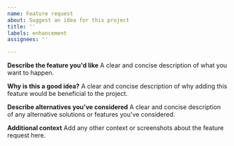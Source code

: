 ```yaml
---
name: Feature request
about: Suggest an idea for this project
title: ''
labels: enhancement
assignees: ''

---
```


**Describe the feature you'd like**
A clear and concise description of what you want to happen.

**Why is this a good idea?**
A clear and concise description of why adding this feature would be beneficial to the project.

**Describe alternatives you've considered**
A clear and concise description of any alternative solutions or features you've considered.

**Additional context**
Add any other context or screenshots about the feature request here.
